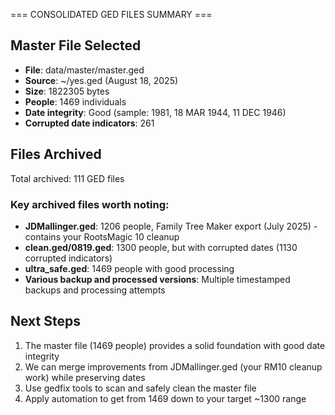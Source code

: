 === CONSOLIDATED GED FILES SUMMARY ===

## Master File Selected
- **File**: data/master/master.ged
- **Source**: ~/yes.ged (August 18, 2025)
- **Size**: 1822305 bytes
- **People**: 1469 individuals
- **Date integrity**: Good (sample: 1981, 18 MAR 1944, 11 DEC 1946)
- **Corrupted date indicators**: 261

## Files Archived
Total archived:      111 GED files

### Key archived files worth noting:
- **JDMallinger.ged**: 1206 people, Family Tree Maker export (July 2025) - contains your RootsMagic 10 cleanup
- **clean.ged/0819.ged**: 1300 people, but with corrupted dates (1130 corrupted indicators)
- **ultra_safe.ged**: 1469 people with good processing
- **Various backup and processed versions**: Multiple timestamped backups and processing attempts

## Next Steps
1. The master file (1469 people) provides a solid foundation with good date integrity
2. We can merge improvements from JDMallinger.ged (your RM10 cleanup work) while preserving dates
3. Use gedfix tools to scan and safely clean the master file
4. Apply automation to get from 1469 down to your target ~1300 range
